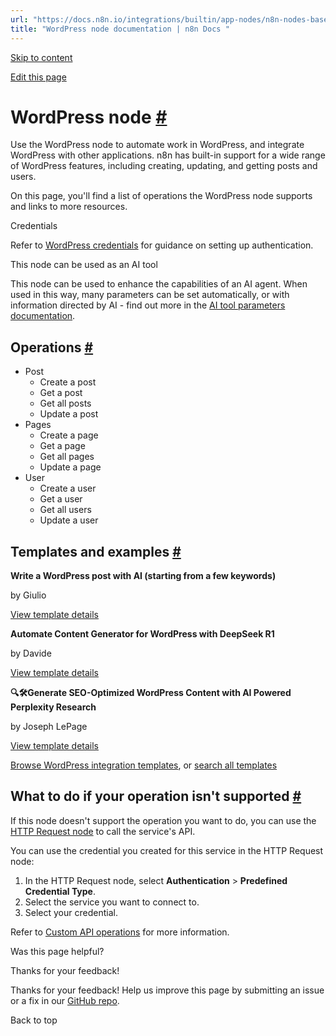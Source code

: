 ```yaml
---
url: "https://docs.n8n.io/integrations/builtin/app-nodes/n8n-nodes-base.wordpress/"
title: "WordPress node documentation | n8n Docs "
---
```


[Skip to content](https://docs.n8n.io/integrations/builtin/app-nodes/n8n-nodes-base.wordpress/#wordpress-node)

[Edit this page](https://github.com/n8n-io/n8n-docs/edit/main/docs/integrations/builtin/app-nodes/n8n-nodes-base.wordpress.md "Edit this page")

# WordPress node [\#](https://docs.n8n.io/integrations/builtin/app-nodes/n8n-nodes-base.wordpress/\#wordpress-node "Permanent link")

Use the WordPress node to automate work in WordPress, and integrate WordPress with other applications. n8n has built-in support for a wide range of WordPress features, including creating, updating, and getting posts and users.

On this page, you'll find a list of operations the WordPress node supports and links to more resources.

Credentials

Refer to [WordPress credentials](https://docs.n8n.io/integrations/builtin/credentials/wordpress/) for guidance on setting up authentication.

This node can be used as an AI tool

This node can be used to enhance the capabilities of an AI agent. When used in this way, many parameters can be set automatically, or with information directed by AI - find out more in the [AI tool parameters documentation](https://docs.n8n.io/advanced-ai/examples/using-the-fromai-function/).

## Operations [\#](https://docs.n8n.io/integrations/builtin/app-nodes/n8n-nodes-base.wordpress/\#operations "Permanent link")

- Post
  - Create a post
  - Get a post
  - Get all posts
  - Update a post
- Pages
  - Create a page
  - Get a page
  - Get all pages
  - Update a page
- User
  - Create a user
  - Get a user
  - Get all users
  - Update a user

## Templates and examples [\#](https://docs.n8n.io/integrations/builtin/app-nodes/n8n-nodes-base.wordpress/\#templates-and-examples "Permanent link")

**Write a WordPress post with AI (starting from a few keywords)**

by Giulio

[View template details](https://n8n.io/workflows/2187-write-a-wordpress-post-with-ai-starting-from-a-few-keywords/)

**Automate Content Generator for WordPress with DeepSeek R1**

by Davide

[View template details](https://n8n.io/workflows/2813-automate-content-generator-for-wordpress-with-deepseek-r1/)

**🔍🛠️Generate SEO-Optimized WordPress Content with AI Powered Perplexity Research**

by Joseph LePage

[View template details](https://n8n.io/workflows/3291-generate-seo-optimized-wordpress-content-with-ai-powered-perplexity-research/)

[Browse WordPress integration templates](https://n8n.io/integrations/wordpress/), or [search all templates](https://n8n.io/workflows/)

## What to do if your operation isn't supported [\#](https://docs.n8n.io/integrations/builtin/app-nodes/n8n-nodes-base.wordpress/\#what-to-do-if-your-operation-isnt-supported "Permanent link")

If this node doesn't support the operation you want to do, you can use the [HTTP Request node](https://docs.n8n.io/integrations/builtin/core-nodes/n8n-nodes-base.httprequest/) to call the service's API.

You can use the credential you created for this service in the HTTP Request node:

1. In the HTTP Request node, select **Authentication** \> **Predefined Credential Type**.
2. Select the service you want to connect to.
3. Select your credential.

Refer to [Custom API operations](https://docs.n8n.io/integrations/custom-operations/) for more information.

Was this page helpful?






Thanks for your feedback!






Thanks for your feedback! Help us improve this page by submitting an issue or a fix in our [GitHub repo](https://github.com/n8n-io/n8n-docs).


Back to top